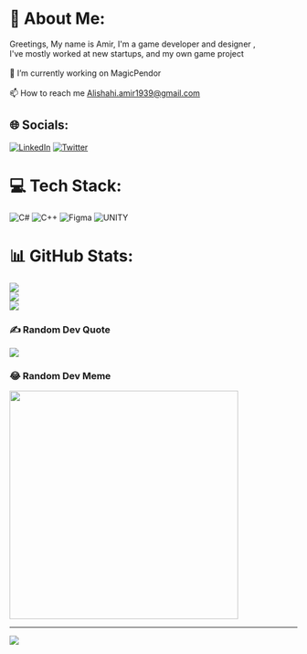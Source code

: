 # 💫 About Me:
Greetings, My name is Amir, I'm a game developer and designer ,<br>I've mostly worked at new startups, and my own game project <br><br>    🔭 I’m currently working on MagicPendor<br><br>    📫 How to reach me Alishahi.amir1939@gmail.com<br>


## 🌐 Socials:
[![LinkedIn](https://img.shields.io/badge/LinkedIn-%230077B5.svg?logo=linkedin&logoColor=white)](https://linkedin.com/in/amir-alishahi) [![Twitter](https://img.shields.io/badge/Twitter-%231DA1F2.svg?logo=Twitter&logoColor=white)](https://twitter.com/the_drdev) 

# 💻 Tech Stack:
![C#](https://img.shields.io/badge/c%23-%23239120.svg?style=for-the-badge&logo=c-sharp&logoColor=white) ![C++](https://img.shields.io/badge/c++-%2300599C.svg?style=for-the-badge&logo=c%2B%2B&logoColor=white) 	![Figma](https://img.shields.io/badge/figma-%23F24E1E.svg?style=for-the-badge&logo=figma&logoColor=white) ![UNITY](https://img.shields.io/badge/Unity-%2320232a.svg?style=for-the-badge&logo=unity&logoColor=white)
# 📊 GitHub Stats:
![](https://github-readme-stats.vercel.app/api?username=Dr-developer&theme=dark&hide_border=false&include_all_commits=true&count_private=true)<br/>
![](https://github-readme-streak-stats.herokuapp.com/?user=Dr-developer&theme=dark&hide_border=false)<br/>
![](https://github-readme-stats.vercel.app/api/top-langs/?username=Dr-developer&theme=dark&hide_border=false&include_all_commits=true&count_private=true&layout=compact)

### ✍️ Random Dev Quote
![](https://quotes-github-readme.vercel.app/api?type=horizontal&theme=tokyonight)

### 😂 Random Dev Meme
<img src='https://randommeme-five.vercel.app/' style="height: 400px;"/>

---
[![](https://visitcount.itsvg.in/api?id=Dr-developer&icon=0&color=0)](https://visitcount.itsvg.in)

<!-- Proudly created with GPRM ( https://gprm.itsvg.in ) -->
